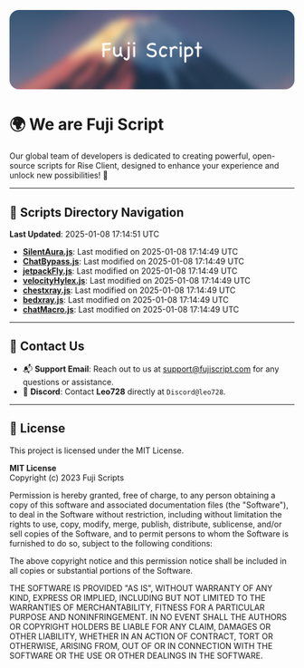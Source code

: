 ![Banner](.github/b.webp)

# 🌍 **We are Fuji Script**

Our global team of developers is dedicated to creating powerful, open-source scripts for Rise Client, designed to enhance your experience and unlock new possibilities! 🌟

---
<!-- SCRIPTS_NAVIGATION_START -->
## 📂 **Scripts Directory Navigation**

**Last Updated**: 2025-01-08 17:14:51 UTC

- **[SilentAura.js](scripts/SilentAura.js)**: Last modified on 2025-01-08 17:14:49 UTC
- **[ChatBypass.js](scripts/ChatBypass.js)**: Last modified on 2025-01-08 17:14:49 UTC
- **[jetpackFly.js](scripts/jetpackFly.js)**: Last modified on 2025-01-08 17:14:49 UTC
- **[velocityHylex.js](scripts/velocityHylex.js)**: Last modified on 2025-01-08 17:14:49 UTC
- **[chestxray.js](scripts/chestxray.js)**: Last modified on 2025-01-08 17:14:49 UTC
- **[bedxray.js](scripts/bedxray.js)**: Last modified on 2025-01-08 17:14:49 UTC
- **[chatMacro.js](scripts/chatMacro.js)**: Last modified on 2025-01-08 17:14:49 UTC

<!-- SCRIPTS_NAVIGATION_END -->

---

## 💬 **Contact Us**  
- 📬 **Support Email**: Reach out to us at [support@fujiscript.com](mailto:support@fujiscript.com) for any questions or assistance.  
- 💬 **Discord**: Contact **Leo728** directly at `Discord@leo728`.

---

## 📜 **License**

This project is licensed under the MIT License.  

**MIT License**  
Copyright (c) 2023 Fuji Scripts  

Permission is hereby granted, free of charge, to any person obtaining a copy of this software and associated documentation files (the "Software"), to deal in the Software without restriction, including without limitation the rights to use, copy, modify, merge, publish, distribute, sublicense, and/or sell copies of the Software, and to permit persons to whom the Software is furnished to do so, subject to the following conditions:  

The above copyright notice and this permission notice shall be included in all copies or substantial portions of the Software.  

THE SOFTWARE IS PROVIDED "AS IS", WITHOUT WARRANTY OF ANY KIND, EXPRESS OR IMPLIED, INCLUDING BUT NOT LIMITED TO THE WARRANTIES OF MERCHANTABILITY, FITNESS FOR A PARTICULAR PURPOSE AND NONINFRINGEMENT. IN NO EVENT SHALL THE AUTHORS OR COPYRIGHT HOLDERS BE LIABLE FOR ANY CLAIM, DAMAGES OR OTHER LIABILITY, WHETHER IN AN ACTION OF CONTRACT, TORT OR OTHERWISE, ARISING FROM, OUT OF OR IN CONNECTION WITH THE SOFTWARE OR THE USE OR OTHER DEALINGS IN THE SOFTWARE.  
